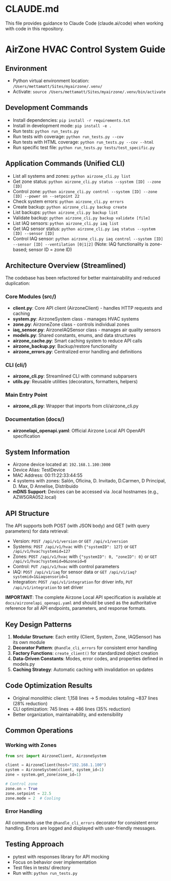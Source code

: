 # CLAUDE.md

This file provides guidance to Claude Code (claude.ai/code) when working with code in this repository.

# AirZone HVAC Control System Guide

## Environment
- Python virtual environment location: `/Users/mettamatt/Sites/myairzone/.venv/`
- Activate: `source /Users/mettamatt/Sites/myairzone/.venv/bin/activate`

## Development Commands
- Install dependencies: `pip install -r requirements.txt`
- Install in development mode: `pip install -e .`
- Run tests: `python run_tests.py`
- Run tests with coverage: `python run_tests.py --cov`
- Run tests with HTML coverage: `python run_tests.py --cov --html`
- Run specific test file: `python run_tests.py tests/test_specific.py`

## Application Commands (Unified CLI)
- List all systems and zones: `python airzone_cli.py list`
- Get zone status: `python airzone_cli.py status --system [ID] --zone [ID]`
- Control zone: `python airzone_cli.py control --system [ID] --zone [ID] --power on --setpoint 22`
- Check system errors: `python airzone_cli.py errors`
- Create backup: `python airzone_cli.py backup create`
- List backups: `python airzone_cli.py backup list`
- Validate backup: `python airzone_cli.py backup validate [file]`
- List IAQ sensors: `python airzone_cli.py iaq list`
- Get IAQ sensor status: `python airzone_cli.py iaq status --system [ID] --sensor [ID]`
- Control IAQ sensor: `python airzone_cli.py iaq control --system [ID] --sensor [ID] --ventilation [0|1|2]`
  (Note: IAQ functionality is zone-based; sensor ID = zone ID)

## Architecture Overview (Streamlined)
The codebase has been refactored for better maintainability and reduced duplication:

### Core Modules (src/)
- **client.py**: Core API client (AirzoneClient) - handles HTTP requests and caching
- **system.py**: AirzoneSystem class - manages HVAC systems
- **zone.py**: AirzoneZone class - controls individual zones
- **iaq_sensor.py**: AirzoneIAQSensor class - manages air quality sensors
- **models.py**: Shared constants, enums, and data structures
- **airzone_cache.py**: Smart caching system to reduce API calls
- **airzone_backup.py**: Backup/restore functionality
- **airzone_errors.py**: Centralized error handling and definitions

### CLI (cli/)
- **airzone_cli.py**: Streamlined CLI with command subparsers
- **utils.py**: Reusable utilities (decorators, formatters, helpers)

### Main Entry Point
- **airzone_cli.py**: Wrapper that imports from cli/airzone_cli.py

### Documentation (docs/)
- **airzonelapi_openapi.yaml**: Official Airzone Local API OpenAPI specification

## System Information
- Airzone device located at: `192.168.1.100:3000`
- Device Alias: TestDevice
- MAC Address: 00:11:22:33:44:55
- 4 systems with zones: Salón, Oficina, D. Invitado, D.Carmen, D Principal, D. Max, D Annelise, Distribuido
- **mDNS Support**: Devices can be accessed via .local hostnames (e.g., AZW5GRA052.local)

## API Structure
The API supports both POST (with JSON body) and GET (with query parameters) for data retrieval:
- Version: `POST /api/v1/version` or `GET /api/v1/version`
- Systems: `POST /api/v1/hvac` with `{"systemID": 127}` or `GET /api/v1/hvac?systemid=127`
- Zones: `POST /api/v1/hvac` with `{"systemID": 0, "zoneID": 0}` or `GET /api/v1/hvac?systemid=0&zoneid=0`
- Control: `PUT /api/v1/hvac` with control parameters
- IAQ: `POST /api/v1/iaq` for sensor data or `GET /api/v1/iaq?systemid=1&iaqsensorid=1`
- Integration: `POST /api/v1/integration` for driver info, `PUT /api/v1/integration` to set driver

**IMPORTANT**: The complete Airzone Local API specification is available at `docs/airzonelapi_openapi.yaml` and should be used as the authoritative reference for all API endpoints, parameters, and response formats.

## Key Design Patterns
1. **Modular Structure**: Each entity (Client, System, Zone, IAQSensor) has its own module
2. **Decorator Pattern**: `@handle_cli_errors` for consistent error handling
3. **Factory Functions**: `create_client()` for standardized object creation
4. **Data-Driven Constants**: Modes, error codes, and properties defined in models.py
5. **Caching Strategy**: Automatic caching with invalidation on updates

## Code Optimization Results
- Original monolithic client: 1,158 lines → 5 modules totaling ~837 lines (28% reduction)
- CLI optimization: 745 lines → 486 lines (35% reduction)
- Better organization, maintainability, and extensibility

## Common Operations

### Working with Zones
```python
from src import AirzoneClient, AirzoneSystem

client = AirzoneClient(host="192.168.1.100")
system = AirzoneSystem(client, system_id=1)
zone = system.get_zone(zone_id=1)

# Control zone
zone.on = True
zone.setpoint = 22.5
zone.mode = 2  # Cooling
```

### Error Handling
All commands use the `@handle_cli_errors` decorator for consistent error handling.
Errors are logged and displayed with user-friendly messages.

## Testing Approach
- pytest with responses library for API mocking
- Focus on behavior over implementation
- Test files in tests/ directory
- Run with: `python run_tests.py`
